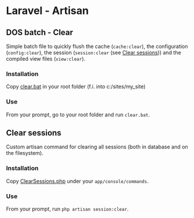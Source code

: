 # Laravel - Artisan

## DOS batch - Clear

Simple batch file to quickly flush the cache (`cache:clear`), the configuration (`config:clear`), the session (`session:clear` (see [Clear sessions](clear-sessions))) and the compiled view files (`view:clear`).

### Installation

Copy [clear.bat](clear.bat) in your root folder (f.i. into c:/sites/my_site)

### Use

From your prompt, go to your root folder and run `clear.bat`.

## Clear sessions

Custom artisan command for clearing all sessions (both in database and on the filesystem).

### Installation

Copy [ClearSessions.php](ClearSessions.php) under your `app/console/commands`.

### Use

From your prompt, run `php artisan session:clear`.
